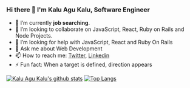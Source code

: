 ### Hi there 👋 I'm Kalu Agu Kalu, Software Engineer

<!--
**Godswilly/Godswilly** is a ✨ _special_ ✨ repository because its `README.md` (this file) appears on your GitHub profile.
-->

- 🔭 I’m currently **job searching**.
- 👯 I’m looking to collaborate on JavaScript, React, Ruby on Rails and Node Projects.
- 🤔 I’m looking for help with JavaScript, React and Ruby On Rails
- 💬 Ask me about Web Development
- 📫 How to reach me: [Twitter](https://twitter.com/KaluAguKalu17), [Linkedin](https://www.linkedin.com/in/kalu-agu-kalu/)
- ⚡ Fun fact: When a target is defined, direction appears


[![Kalu Agu Kalu's github stats](https://github-readme-stats.vercel.app/api?username=Godswilly&show_icons=true&theme=radical)](https://github.com/Godswilly/github-readme-stats)  [![Top Langs](https://github-readme-stats.vercel.app/api/top-langs/?username=Godswilly&show_icons=true&theme=radical&layout=compact)](https://github.com/Godswilly/github-readme-stats)
